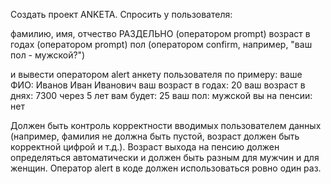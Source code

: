 ﻿Создать проект ANKETA. Спросить у пользователя:

фамилию, имя, отчество РАЗДЕЛЬНО (оператором prompt)
возраст в годах (оператором prompt)
пол (оператором confirm, например, "ваш пол - мужской?")

и вывести оператором alert анкету пользователя по примеру:
ваше ФИО: Иванов Иван Иванович
ваш возраст в годах: 20
ваш возраст в днях: 7300
через 5 лет вам будет: 25
ваш пол: мужской
вы на пенсии: нет

Должен быть контроль корректности вводимых пользователем данных (например,
фамилия не должна быть пустой, возраст должен быть корректной цифрой и т.д.).
Возраст выхода на пенсию должен определяться автоматически и должен быть разным
для мужчин и для женщин.
Оператор alert в коде должен использоваться ровно один раз.
